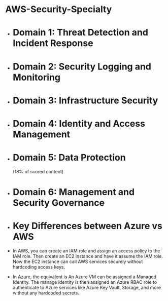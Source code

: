 # AWS-Security-Specialty

- <h1>Domain 1: Threat Detection and Incident Response </h1> 
- <h1> Domain 2: Security Logging and Monitoring</h1>
- <h1> Domain 3: Infrastructure Security </h1> 
- <h1> Domain 4: Identity and Access Management </h1>
- <h1> Domain 5: Data Protection </h1> (18% of scored content) 
- <h1> Domain 6: Management and Security Governance </h1> 



- <h1> Key Differences between Azure vs AWS </h1>
- In AWS, you can create an IAM role and assign an access policy to the IAM role. Then create an EC2 instance and have it assume the IAM role. Now the EC2 instance can call AWS services securely without hardcoding access keys.
- In Azure, the equivalent is An Azure VM can be assigned a Managed Identity. The manage identity is then assigned an Azure RBAC role to authenticate to Azure services like Azure Key Vault, Storage, and more without any hardcoded secrets.
